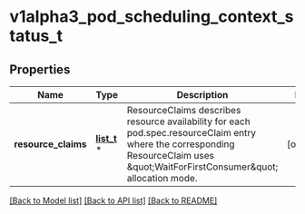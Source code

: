 # v1alpha3_pod_scheduling_context_status_t

## Properties
Name | Type | Description | Notes
------------ | ------------- | ------------- | -------------
**resource_claims** | [**list_t**](v1alpha3_resource_claim_scheduling_status.md) \* | ResourceClaims describes resource availability for each pod.spec.resourceClaim entry where the corresponding ResourceClaim uses \&quot;WaitForFirstConsumer\&quot; allocation mode. | [optional] 

[[Back to Model list]](../README.md#documentation-for-models) [[Back to API list]](../README.md#documentation-for-api-endpoints) [[Back to README]](../README.md)


